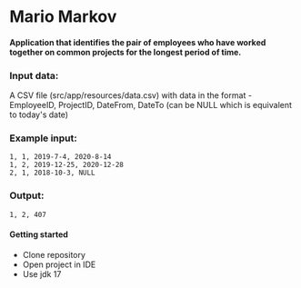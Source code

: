 # Mario Markov

#### Application that identifies the pair of employees who have worked together on common projects for the longest period of time.

### Input data:
A CSV file (src/app/resources/data.csv) with data in the format - EmployeeID, ProjectID, DateFrom, DateTo (can be NULL which is equivalent to today's date)

### Example input:
```
1, 1, 2019-7-4, 2020-8-14
1, 2, 2019-12-25, 2020-12-28
2, 1, 2018-10-3, NULL
```
### Output:
```
1, 2, 407
```

#### Getting started
* Clone repository
* Open project in IDE
* Use jdk 17
